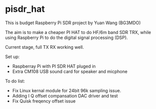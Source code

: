 # pisdr_hat

This is budget Raspberry Pi SDR project by Yuan Wang (BG3MDO)

The aim is to make a cheaper PI HAT to do HF/6m band SDR TRX, while using Raspberry Pi to do the digital signal processing (DSP).

Current stage, full TX RX working well.

Set up:
  - Raspberray Pi with PI SDR HAT pluged in
  - Extra CM108 USB sound card for speaker and micphone

To do list:
  - Fix Linux kernal module for 24bit 96k sampling issue.
  - Adding I Q offset compansation DAC driver and test
  - Fix Quisk freqency offset issue
